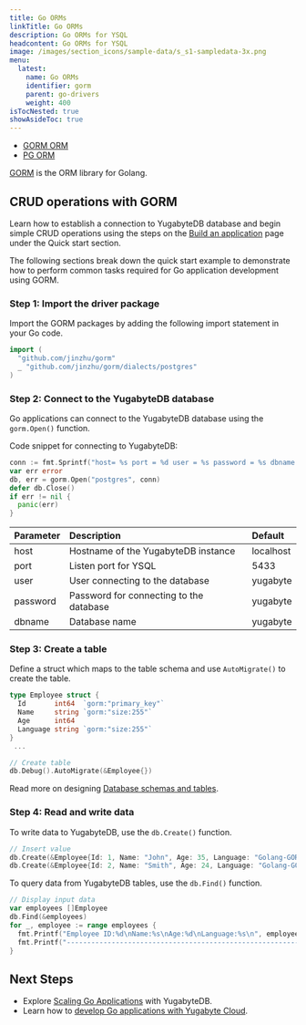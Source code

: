 ```yaml
---
title: Go ORMs
linkTitle: Go ORMs
description: Go ORMs for YSQL
headcontent: Go ORMs for YSQL
image: /images/section_icons/sample-data/s_s1-sampledata-3x.png
menu:
  latest:
    name: Go ORMs
    identifier: gorm
    parent: go-drivers
    weight: 400
isTocNested: true
showAsideToc: true
---
```


<ul class="nav nav-tabs-alt nav-tabs-yb">

  <li >
    <a href="/latest/drivers-orms/go/gorm/" class="nav-link active">
      <i class="icon-postgres" aria-hidden="true"></i>
      GORM ORM
    </a>
  </li>

  <li >
    <a href="/latest/drivers-orms/go/pg/" class="nav-link">
      <i class="icon-postgres" aria-hidden="true"></i>
      PG ORM
    </a>
  </li>

</ul>

[GORM](https://gorm.io/) is the ORM library for Golang.

## CRUD operations with GORM

Learn how to establish a connection to YugabyteDB database and begin simple CRUD operations using
the steps on the [Build an application](../../../quick-start/build-apps/go/ysql-gorm) page under the
Quick start section.

The following sections break down the quick start example to demonstrate how to perform common tasks required for Go application development using GORM.

### Step 1: Import the driver package

Import the GORM packages by adding the following import statement in your Go code.

```go
import (
  "github.com/jinzhu/gorm"
  _ "github.com/jinzhu/gorm/dialects/postgres"
)
```

### Step 2: Connect to the YugabyteDB database

Go applications can connect to the YugabyteDB database using the `gorm.Open()` function.

Code snippet for connecting to YugabyteDB:

```go
conn := fmt.Sprintf("host= %s port = %d user = %s password = %s dbname = %s sslmode=disable", host, port, user, password, dbname)
var err error
db, err = gorm.Open("postgres", conn)
defer db.Close()
if err != nil {
  panic(err)
}
```

| Parameter | Description | Default |
| :---------- | :---------- | :------ |
| host  | Hostname of the YugabyteDB instance | localhost
| port |  Listen port for YSQL | 5433
| user | User connecting to the database | yugabyte
| password | Password for connecting to the database | yugabyte
| dbname | Database name | yugabyte

### Step 3: Create a table

Define a struct which maps to the table schema and use `AutoMigrate()` to create the table.

```go
type Employee struct {
  Id       int64  `gorm:"primary_key"`
  Name     string `gorm:"size:255"`
  Age      int64
  Language string `gorm:"size:255"`
}
 ...

// Create table
db.Debug().AutoMigrate(&Employee{})
```

Read more on designing [Database schemas and tables](../../../explore/ysql-language-features/databases-schemas-tables/).

### Step 4: Read and write data

To write data to YugabyteDB, use the `db.Create()` function.

```go
// Insert value
db.Create(&Employee{Id: 1, Name: "John", Age: 35, Language: "Golang-GORM"})
db.Create(&Employee{Id: 2, Name: "Smith", Age: 24, Language: "Golang-GORM"})
```


To query data from YugabyteDB tables, use the `db.Find()` function.

```go
// Display input data
var employees []Employee
db.Find(&employees)
for _, employee := range employees {
  fmt.Printf("Employee ID:%d\nName:%s\nAge:%d\nLanguage:%s\n", employee.Id, employee.Name, employee.Age, employee.Language)
  fmt.Printf("--------------------------------------------------------------\n")
}
```

## Next Steps

- Explore [Scaling Go Applications](/latest/explore/linear-scalability) with YugabyteDB.
- Learn how to [develop Go applications with Yugabyte Cloud](/latest/yugabyte-cloud/cloud-quickstart/cloud-build-apps/cloud-ysql-go/).
